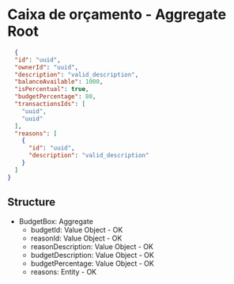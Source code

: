 # Caixa de orçamento - Aggregate Root

```json
  {
  "id": "uuid",
  "ownerId": "uuid",
  "description": "valid_description",
  "balanceAvailable": 1000,
  "isPercentual": true,
  "budgetPercentage": 80,
  "transactionsIds": [
    "uuid",
    "uuid"
  ],
  "reasons": [
    {
      "id": "uuid",
      "description": "valid_description"
    }
  ]
}
```
## Structure
- BudgetBox: Aggregate
  - budgetId: Value Object - OK
  - reasonId: Value Object - OK
  - reasonDescription: Value Object - OK
  - budgetDescription: Value Object - OK
  - budgetPercentage: Value Object - OK
  - reasons: Entity - OK